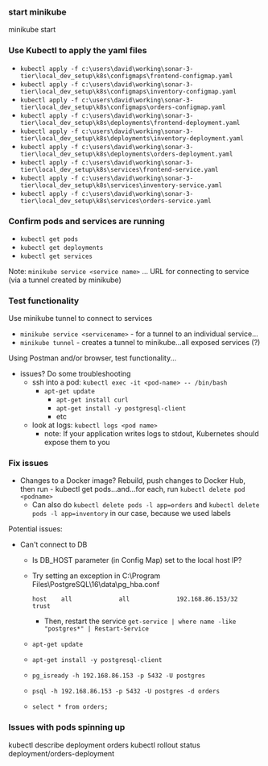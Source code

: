 ### start minikube
minikube start

### Use Kubectl to apply the yaml files
- `kubectl apply -f c:\users\david\working\sonar-3-tier\local_dev_setup\k8s\configmaps\frontend-configmap.yaml`
- `kubectl apply -f c:\users\david\working\sonar-3-tier\local_dev_setup\k8s\configmaps\inventory-configmap.yaml`
- `kubectl apply -f c:\users\david\working\sonar-3-tier\local_dev_setup\k8s\configmaps\orders-configmap.yaml`
- `kubectl apply -f c:\users\david\working\sonar-3-tier\local_dev_setup\k8s\deployments\frontend-deployment.yaml`
- `kubectl apply -f c:\users\david\working\sonar-3-tier\local_dev_setup\k8s\deployments\inventory-deployment.yaml`
- `kubectl apply -f c:\users\david\working\sonar-3-tier\local_dev_setup\k8s\deployments\orders-deployment.yaml`
- `kubectl apply -f c:\users\david\working\sonar-3-tier\local_dev_setup\k8s\services\frontend-service.yaml`
- `kubectl apply -f c:\users\david\working\sonar-3-tier\local_dev_setup\k8s\services\inventory-service.yaml`
- `kubectl apply -f c:\users\david\working\sonar-3-tier\local_dev_setup\k8s\services\orders-service.yaml`

### Confirm pods and services are running
- `kubectl get pods`
- `kubectl get deployments`
- `kubectl get services`

Note: `minikube service <service name>` ... URL for connecting to service (via a tunnel created by minikube)

### Test functionality
Use minikube tunnel to connect to services
- `minikube service <servicename>` - for a tunnel to an individual service...
- `minikube tunnel` - creates a tunnel to minikube...all exposed services (?)



Using Postman and/or browser, test functionality...
- issues?  Do some troubleshooting
  - ssh into a pod: `kubectl exec -it <pod-name> -- /bin/bash`
    - `apt-get update`
	  - `apt-get install curl`
	  - `apt-get install -y postgresql-client`
	  - etc
  - look at logs: `kubectl logs <pod name>`
    - note: If your application writes logs to stdout, Kubernetes should expose them to you

### Fix issues
- Changes to a Docker image?  Rebuild, push changes to Docker Hub, then run - kubectl get pods...and...for each, run `kubectl delete pod <podname>`
  - Can also do `kubectl delete pods -l app=orders` and `kubectl delete pods -l app=inventory` in our case, because we used labels

Potential issues:
- Can't connect to DB
  - Is DB_HOST parameter (in Config Map) set to the local host IP?
  - Try setting an exception in C:\Program Files\PostgreSQL\16\data\pg_hba.conf
    ```
	host    all             all             192.168.86.153/32       trust
	```
    - Then, restart the service
	  ```get-service | where name -like "postgres*" | Restart-Service```

  - `apt-get update`
  - `apt-get install -y postgresql-client`
  - `pg_isready -h 192.168.86.153 -p 5432 -U postgres`
  - `psql -h 192.168.86.153 -p 5432 -U postgres -d orders`
  - `select * from orders;`

### Issues with pods spinning up
kubectl describe deployment orders
kubectl rollout status deployment/orders-deployment